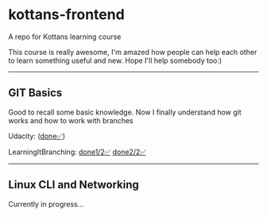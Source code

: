 # kottans-frontend
 A repo for Kottans learning course

 This course is really awesome, I'm amazed how people
 can help each other to learn something useful and new. Hope I'll help somebody too:)

--- 
## GIT Basics
Good to recall some basic knowledge. Now I finally understand how git works and how to work with branches

Udacity: ([done✅](task_git_collaboration/udacity-git.png))

LearningItBranching: [done1/2✅](task_git_collaboration/learning-it-branching-git-1.png) [done2/2✅](screenshots/learning-it-branching-git-1.png)


--- 
## Linux CLI and Networking
Currently in progress...